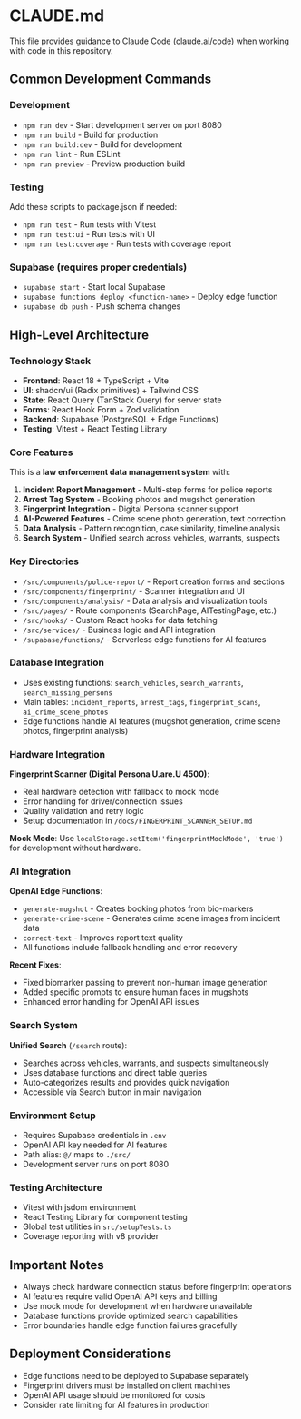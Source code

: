 # CLAUDE.md

This file provides guidance to Claude Code (claude.ai/code) when working with code in this repository.

## Common Development Commands

### Development
- `npm run dev` - Start development server on port 8080
- `npm run build` - Build for production
- `npm run build:dev` - Build for development
- `npm run lint` - Run ESLint
- `npm run preview` - Preview production build

### Testing
Add these scripts to package.json if needed:
- `npm run test` - Run tests with Vitest
- `npm run test:ui` - Run tests with UI
- `npm run test:coverage` - Run tests with coverage report

### Supabase (requires proper credentials)
- `supabase start` - Start local Supabase
- `supabase functions deploy <function-name>` - Deploy edge function
- `supabase db push` - Push schema changes

## High-Level Architecture

### Technology Stack
- **Frontend**: React 18 + TypeScript + Vite
- **UI**: shadcn/ui (Radix primitives) + Tailwind CSS
- **State**: React Query (TanStack Query) for server state
- **Forms**: React Hook Form + Zod validation
- **Backend**: Supabase (PostgreSQL + Edge Functions)
- **Testing**: Vitest + React Testing Library

### Core Features
This is a **law enforcement data management system** with:

1. **Incident Report Management** - Multi-step forms for police reports
2. **Arrest Tag System** - Booking photos and mugshot generation 
3. **Fingerprint Integration** - Digital Persona scanner support
4. **AI-Powered Features** - Crime scene photo generation, text correction
5. **Data Analysis** - Pattern recognition, case similarity, timeline analysis
6. **Search System** - Unified search across vehicles, warrants, suspects

### Key Directories
- `/src/components/police-report/` - Report creation forms and sections
- `/src/components/fingerprint/` - Scanner integration and UI
- `/src/components/analysis/` - Data analysis and visualization tools
- `/src/pages/` - Route components (SearchPage, AITestingPage, etc.)
- `/src/hooks/` - Custom React hooks for data fetching
- `/src/services/` - Business logic and API integration
- `/supabase/functions/` - Serverless edge functions for AI features

### Database Integration
- Uses existing functions: `search_vehicles`, `search_warrants`, `search_missing_persons`
- Main tables: `incident_reports`, `arrest_tags`, `fingerprint_scans`, `ai_crime_scene_photos`
- Edge functions handle AI features (mugshot generation, crime scene photos, fingerprint analysis)

### Hardware Integration
**Fingerprint Scanner (Digital Persona U.are.U 4500)**:
- Real hardware detection with fallback to mock mode
- Error handling for driver/connection issues
- Quality validation and retry logic
- Setup documentation in `/docs/FINGERPRINT_SCANNER_SETUP.md`

**Mock Mode**: Use `localStorage.setItem('fingerprintMockMode', 'true')` for development without hardware.

### AI Integration
**OpenAI Edge Functions**:
- `generate-mugshot` - Creates booking photos from bio-markers
- `generate-crime-scene` - Generates crime scene images from incident data
- `correct-text` - Improves report text quality
- All functions include fallback handling and error recovery

**Recent Fixes**:
- Fixed biomarker passing to prevent non-human image generation
- Added specific prompts to ensure human faces in mugshots
- Enhanced error handling for OpenAI API issues

### Search System
**Unified Search** (`/search` route):
- Searches across vehicles, warrants, and suspects simultaneously
- Uses database functions and direct table queries
- Auto-categorizes results and provides quick navigation
- Accessible via Search button in main navigation

### Environment Setup
- Requires Supabase credentials in `.env`
- OpenAI API key needed for AI features
- Path alias: `@/` maps to `./src/`
- Development server runs on port 8080

### Testing Architecture
- Vitest with jsdom environment
- React Testing Library for component testing
- Global test utilities in `src/setupTests.ts`
- Coverage reporting with v8 provider

## Important Notes
- Always check hardware connection status before fingerprint operations
- AI features require valid OpenAI API keys and billing
- Use mock mode for development when hardware unavailable
- Database functions provide optimized search capabilities
- Error boundaries handle edge function failures gracefully

## Deployment Considerations
- Edge functions need to be deployed to Supabase separately
- Fingerprint drivers must be installed on client machines
- OpenAI API usage should be monitored for costs
- Consider rate limiting for AI features in production